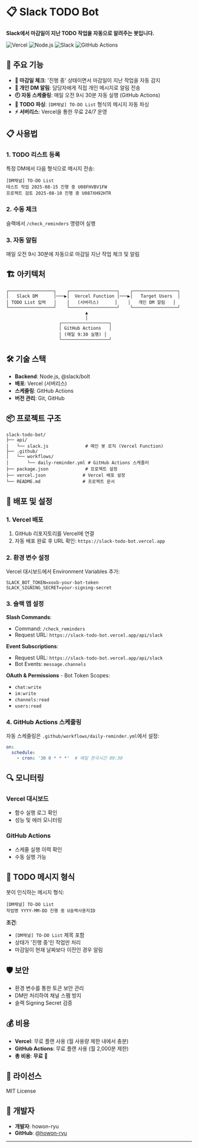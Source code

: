 # 📋 Slack TODO Bot

**Slack에서 마감일이 지난 TODO 작업을 자동으로 알려주는 봇입니다.**

![Vercel](https://img.shields.io/badge/vercel-%23000000.svg?style=for-the-badge&logo=vercel&logoColor=white)
![Node.js](https://img.shields.io/badge/node.js-6DA55F?style=for-the-badge&logo=node.js&logoColor=white)
![Slack](https://img.shields.io/badge/Slack-4A154B?style=for-the-badge&logo=slack&logoColor=white)
![GitHub Actions](https://img.shields.io/badge/github%20actions-%232671E5.svg?style=for-the-badge&logo=githubactions&logoColor=white)

## 🚀 주요 기능

- **📅 마감일 체크**: '진행 중' 상태이면서 마감일이 지난 작업을 자동 감지
- **💬 개인 DM 알림**: 담당자에게 직접 개인 메시지로 알림 전송
- **🕘 자동 스케줄링**: 매일 오전 9시 30분 자동 실행 (GitHub Actions)
- **📝 TODO 파싱**: `[DM채널] TO-DO List` 형식의 메시지 자동 파싱
- **⚡ 서버리스**: Vercel을 통한 무료 24/7 운영

## 📋 사용법

### 1. TODO 리스트 등록
특정 DM에서 다음 형식으로 메시지 전송:
```
[DM채널] TO-DO List
테스트 작업 2025-08-15 진행 중 U08FHVBV1FW
프로젝트 검토 2025-08-10 진행 중 U087XH92HTR
```

### 2. 수동 체크
슬랙에서 `/check_reminders` 명령어 실행

### 3. 자동 알림
매일 오전 9시 30분에 자동으로 마감일 지난 작업 체크 및 알림

## 🏗️ 아키텍처

```
┌─────────────────┐    ┌──────────────────┐    ┌─────────────────┐
│   Slack DM      │───▶│  Vercel Function │───▶│   Target Users  │
│ TODO List 입력   │    │   (서버리스)      │    │   개인 DM 알림   │
└─────────────────┘    └──────────────────┘    └─────────────────┘
                              ▲
                              │
                    ┌──────────────────┐
                    │ GitHub Actions   │
                    │ (매일 9:30 실행) │
                    └──────────────────┘
```

## 🛠️ 기술 스택

- **Backend**: Node.js, @slack/bolt
- **배포**: Vercel (서버리스)
- **스케줄링**: GitHub Actions
- **버전 관리**: Git, GitHub

## 📦 프로젝트 구조

```
slack-todo-bot/
├── api/
│   └── slack.js              # 메인 봇 로직 (Vercel Function)
├── .github/
│   └── workflows/
│       └── daily-reminder.yml # GitHub Actions 스케줄러
├── package.json              # 프로젝트 설정
├── vercel.json              # Vercel 배포 설정
└── README.md                # 프로젝트 문서
```

## 🚀 배포 및 설정

### 1. Vercel 배포

1. GitHub 리포지토리를 Vercel에 연결
2. 자동 배포 완료 후 URL 확인: `https://slack-todo-bot.vercel.app`

### 2. 환경 변수 설정

Vercel 대시보드에서 Environment Variables 추가:
```env
SLACK_BOT_TOKEN=xoxb-your-bot-token
SLACK_SIGNING_SECRET=your-signing-secret
```

### 3. 슬랙 앱 설정

**Slash Commands**:
- Command: `/check_reminders`
- Request URL: `https://slack-todo-bot.vercel.app/api/slack`

**Event Subscriptions**:
- Request URL: `https://slack-todo-bot.vercel.app/api/slack`
- Bot Events: `message.channels`

**OAuth & Permissions** - Bot Token Scopes:
- `chat:write`
- `im:write`
- `channels:read`
- `users:read`

### 4. GitHub Actions 스케줄링

자동 스케줄링은 `.github/workflows/daily-reminder.yml`에서 설정:
```yaml
on:
  schedule:
    - cron: '30 0 * * *'  # 매일 한국시간 09:30
```

## 🔍 모니터링

### Vercel 대시보드
- 함수 실행 로그 확인
- 성능 및 에러 모니터링

### GitHub Actions
- 스케줄 실행 이력 확인
- 수동 실행 가능

## 📝 TODO 메시지 형식

봇이 인식하는 메시지 형식:
```
[DM채널] TO-DO List
작업명 YYYY-MM-DD 진행 중 U슬랙사용자ID
```

**조건**:
- `[DM채널] TO-DO List` 제목 포함
- 상태가 '진행 중'인 작업만 처리
- 마감일이 현재 날짜보다 이전인 경우 알림

## 🛡️ 보안

- 환경 변수를 통한 토큰 보안 관리
- DM만 처리하여 채널 스팸 방지
- 슬랙 Signing Secret 검증

## 💰 비용

- **Vercel**: 무료 플랜 사용 (월 사용량 제한 내에서 충분)
- **GitHub Actions**: 무료 플랜 사용 (월 2,000분 제한)
- **총 비용**: **무료** 🎉

## 📄 라이선스

MIT License

## 👤 개발자

- **개발자**: howon-ryu
- **GitHub**: [@howon-ryu](https://github.com/howon-ryu)

---

